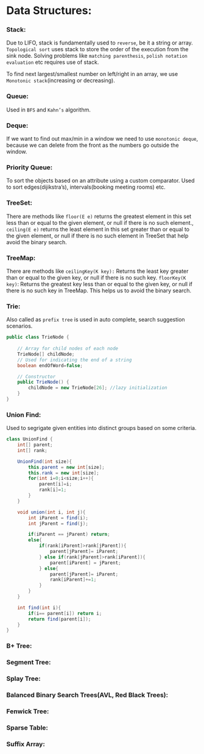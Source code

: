 # Data Structures:
### Stack:
Due to LIFO, stack is fundamentally used to `reverse`, be it a string or array. `Topological sort` uses stack to store the order of the execution from the sink node. 
Solving problems like `matching parenthesis`, `polish notation evaluation` etc requires use of stack.

To find next largest/smallest number on left/right in an array, we use `Monotonic stack`(increasing or decreasing).

### Queue:
Used in `BFS` and `Kahn’s` algorithm.

### Deque: 
If we want to find out max/min in a window we need to use `monotonic deque`, because we can delete from the front as the numbers go outside the window.


### Priority Queue: 
To sort the objects based on an attribute using a custom comparator. Used to sort edges(dijikstra’s), intervals(booking meeting rooms) etc.

### TreeSet: 
There are methods like `floor(E e)` returns the greatest element in this set less than or equal to the given element, or null if there is no such element., 
`ceiling(E e)` returns the least element in this set greater than or equal to the given element, or null if there is no such element in TreeSet that help avoid the binary search.

### TreeMap: 
There are methods like `ceilingKey(K key):` Returns the least key greater than or equal to the given key, or null if there is no such key. 
`floorKey(K key)`: Returns the greatest key less than or equal to the given key, or null if there is no such key in TreeMap. This helps us to avoid the binary search.

### Trie: 
Also called as `prefix tree` is used in auto complete, search suggestion scenarios.
```java
public class TrieNode {
    
    // Array for child nodes of each node
    TrieNode[] childNode; 
    // Used for indicating the end of a string
    boolean endOfWord=false;

    // Constructor
    public TrieNode() {
        childNode = new TrieNode[26]; //lazy initialization
    }
}
```

### Union Find: 
Used to segrigate given entities into distinct groups based on some criteria.
```java
class UnionFind {
    int[] parent;
    int[] rank;

    UnionFind(int size){
        this.parent = new int[size];
        this.rank = new int[size];
        for(int i=0;i<size;i++){
            parent[i]=i;
            rank[i]=1;
        }
    }

    void union(int i, int j){
        int iParent = find(i);
        int jParent = find(j);

        if(iParent == jParent) return;
        else{
            if(rank[iParent]>rank[jParent]){
                parent[jParent]= iParent;
            } else if(rank[jParent]>rank[iParent]){
                parent[iParent] = jParent;
            } else{
                parent[jParent]= iParent;
                rank[iParent]+=1;
            }
        }
    } 

    int find(int i){
        if(i== parent[i]) return i;
        return find(parent[i]);
    }  
}
```
### B+ Tree:


### Segment Tree:

### Splay Tree:

### Balanced Binary Search Trees(AVL, Red Black Trees):

### Fenwick Tree:

### Sparse Table:

### Suffix Array:


